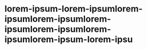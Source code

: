 # lorem-ipsum-lorem-ipsumlorem-ipsumlorem-ipsumlorem-ipsumlorem-ipsumlorem-ipsumlorem-ipsum-lorem-ipsu